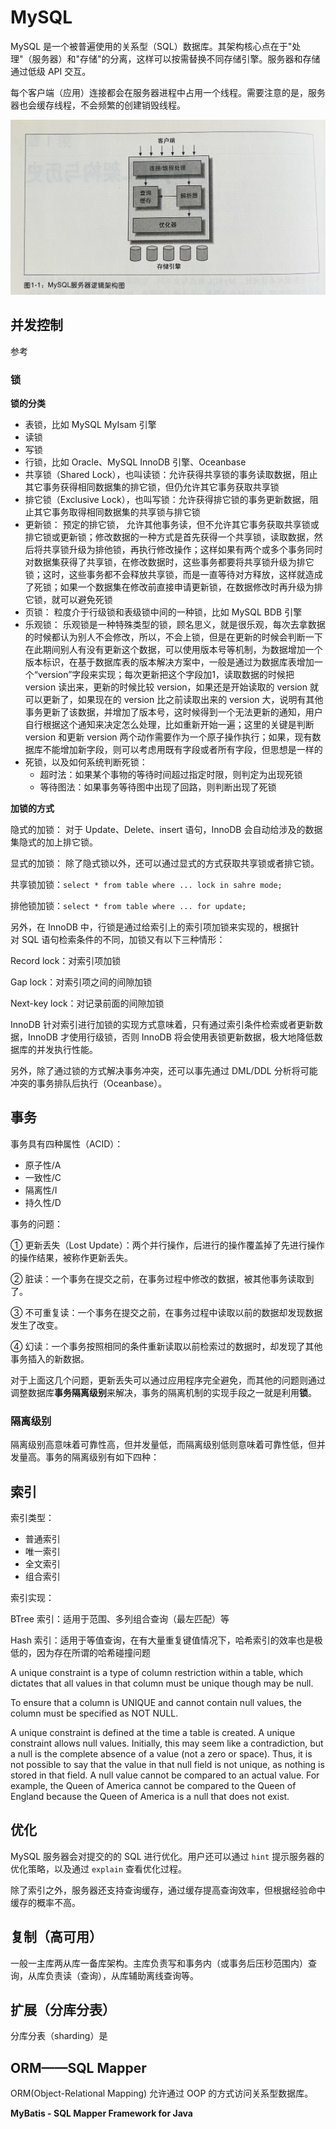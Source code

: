 # MySQL

MySQL 是一个被普遍使用的关系型（SQL）数据库。其架构核心点在于"处理"（服务器）和"存储"的分离，这样可以按需替换不同存储引擎。服务器和存储通过低级 API 交互。

每个客户端（应用）连接都会在服务器进程中占用一个线程。需要注意的是，服务器也会缓存线程，不会频繁的创建销毁线程。

![](rdbms-mysql-arch.jpg)



## 并发控制

参考[](../JavaSE/Java/Concurrency.md#附录：数据库引擎并发控制原理)

### 锁

**锁的分类**

- 表锁，比如 MySQL MyIsam 引擎
- 读锁
- 写锁
- 行锁，比如 Oracle、MySQL InnoDB 引擎、Oceanbase
- 共享锁（Shared Lock），也叫读锁：允许获得共享锁的事务读取数据，阻止其它事务获得相同数据集的排它锁，但仍允许其它事务获取共享锁
- 排它锁（Exclusive Lock），也叫写锁：允许获得排它锁的事务更新数据，阻止其它事务取得相同数据集的共享锁与排它锁
- 更新锁： 预定的排它锁， 允许其他事务读，但不允许其它事务获取共享锁或排它锁或更新锁；修改数据的一种方式是首先获得一个共享锁，读取数据，然后将共享锁升级为排他锁，再执行修改操作；这样如果有两个或多个事务同时对数据集获得了共享锁，在修改数据时，这些事务都要将共享锁升级为排它锁；这时，这些事务都不会释放共享锁，而是一直等待对方释放，这样就造成了死锁；如果一个数据集在修改前直接申请更新锁，在数据修改时再升级为排它锁，就可以避免死锁
- 页锁： 粒度介于行级锁和表级锁中间的一种锁，比如 MySQL BDB 引擎
- 乐观锁： 乐观锁是一种特殊类型的锁，顾名思义，就是很乐观，每次去拿数据的时候都认为别人不会修改，所以，不会上锁，但是在更新的时候会判断一下在此期间别人有没有更新这个数据，可以使用版本号等机制，为数据增加一个版本标识，在基于数据库表的版本解决方案中，一般是通过为数据库表增加一个“version”字段来实现；每次更新把这个字段加1，读取数据的时候把 version 读出来，更新的时候比较 version，如果还是开始读取的 version 就可以更新了，如果现在的 version 比之前读取出来的 version 大，说明有其他事务更新了该数据，并增加了版本号，这时候得到一个无法更新的通知，用户自行根据这个通知来决定怎么处理，比如重新开始一遍；这里的关键是判断 version 和更新 version 两个动作需要作为一个原子操作执行；如果，现有数据库不能增加新字段，则可以考虑用既有字段或者所有字段，但思想是一样的
- 死锁，以及如何系统判断死锁：
  - 超时法：如果某个事物的等待时间超过指定时限，则判定为出现死锁
  - 等待图法：如果事务等待图中出现了回路，则判断出现了死锁

**加锁的方式**

隐式的加锁： 对于 Update、Delete、insert 语句，InnoDB 会自动给涉及的数据集隐式的加上排它锁。

显式的加锁： 除了隐式锁以外，还可以通过显式的方式获取共享锁或者排它锁。

共享锁加锁：`select * from table where ... lock in sahre mode;`

排他锁加锁：`select * from table where ... for update;`

另外，在 InnoDB 中，行锁是通过给索引上的索引项加锁来实现的，根据针对 SQL 语句检索条件的不同，加锁又有以下三种情形：

Record lock：对索引项加锁

Gap lock：对索引项之间的间隙加锁

Next-key lock：对记录前面的间隙加锁

InnoDB 针对索引进行加锁的实现方式意味着，只有通过索引条件检索或者更新数据，InnoDB 才使用行级锁，否则 InnoDB 将会使用表锁更新数据，极大地降低数据库的并发执行性能。

另外，除了通过锁的方式解决事务冲突，还可以事先通过 DML/DDL 分析将可能冲突的事务排队后执行（Oceanbase）。

## 事务

事务具有四种属性（ACID）：

- 原子性/A
- 一致性/C
- 隔离性/I
- 持久性/D

事务的问题：

① 更新丢失（Lost Update）：两个并行操作，后进行的操作覆盖掉了先进行操作的操作结果，被称作更新丢失。

② 脏读：一个事务在提交之前，在事务过程中修改的数据，被其他事务读取到了。

③ 不可重复读：一个事务在提交之前，在事务过程中读取以前的数据却发现数据发生了改变。

④ 幻读：一个事务按照相同的条件重新读取以前检索过的数据时，却发现了其他事务插入的新数据。

对于上面这几个问题，更新丢失可以通过应用程序完全避免，而其他的问题则通过调整数据库**事务隔离级别**来解决，事务的隔离机制的实现手段之一就是利用**锁**。

### 隔离级别

隔离级别高意味着可靠性高，但并发量低，而隔离级别低则意味着可靠性低，但并发量高。事务的隔离级别有如下四种：



## 索引

索引类型：

- 普通索引
- 唯一索引
- 全文索引
- 组合索引

索引实现：

BTree 索引：适用于范围、多列组合查询（最左匹配）等

Hash 索引：适用于等值查询，在有大量重复键值情况下，哈希索引的效率也是极低的，因为存在所谓的哈希碰撞问题

A unique constraint is a type of column restriction within a table, which dictates that all values in that column must be unique though may be null.

To ensure that a column is UNIQUE and cannot contain null values, the column must be specified as NOT NULL.

A unique constraint is defined at the time a table is created. A unique constraint allows null values. Initially, this may seem like a contradiction, but a null is the complete absence of a value (not a zero or space). Thus, it is not possible to say that the value in that null field is not unique, as nothing is stored in that field. A null value cannot be compared to an actual value. For example, the Queen of America cannot be compared to the Queen of England because the Queen of America is a null that does not exist.

## 优化

MySQL 服务器会对提交的的 SQL 进行优化。用户还可以通过 `hint` 提示服务器的优化策略，以及通过 `explain` 查看优化过程。

除了索引之外，服务器还支持查询缓存，通过缓存提高查询效率，但根据经验命中缓存的概率不高。

## 复制（高可用）

一般一主库两从库一备库架构。主库负责写和事务内（或事务后压秒范围内）查询，从库负责读（查询），从库辅助离线查询等。

## 扩展（分库分表）

分库分表（sharding）是

## ORM——SQL Mapper

ORM(Object-Relational Mapping) 允许通过 OOP 的方式访问关系型数据库。

**MyBatis - SQL Mapper Framework for Java**
